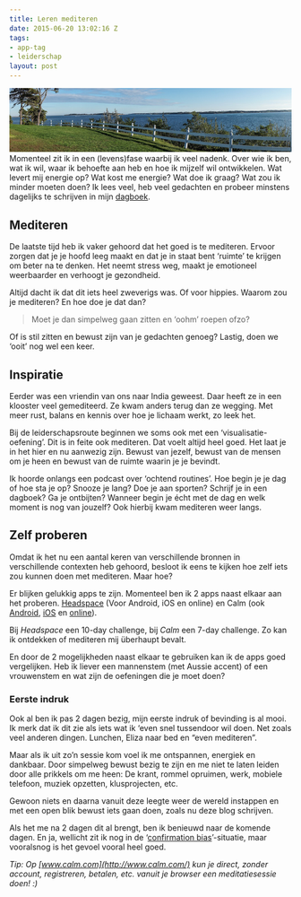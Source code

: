 ```yaml
---
title: Leren mediteren
date: 2015-06-20 13:02:16 Z
tags:
- app-tag
- leiderschap
layout: post
---
```


![Helder zicht](/content/images/2015/06/DSC02110.jpg)
Momenteel zit ik in een (levens)fase waarbij ik veel nadenk. Over wie ik ben, wat ik wil, waar ik behoefte aan heb en hoe ik mijzelf wil ontwikkelen. Wat levert mij energie op? Wat kost me energie? Wat doe ik graag? Wat zou ik minder moeten doen? Ik lees veel, heb veel gedachten en probeer minstens dagelijks te schrijven in mijn [dagboek](/wie-schrijft-die-blijft/).

## Mediteren
De laatste tijd heb ik vaker gehoord dat het goed is te mediteren. Ervoor zorgen dat je je hoofd leeg maakt en dat je in staat bent ‘ruimte’ te krijgen om beter na te denken. Het neemt stress weg, maakt je emotioneel weerbaarder en verhoogt je gezondheid.

Altijd dacht ik dat dit iets heel zweverigs was. Of voor hippies. Waarom zou je mediteren? En hoe doe je dat dan?

> Moet je dan simpelweg gaan zitten en ‘oohm’ roepen ofzo?

Of is stil zitten en bewust zijn van je gedachten genoeg? Lastig, doen we ‘ooit’ nog wel een keer.

## Inspiratie
Eerder was een vriendin van ons naar India geweest. Daar heeft ze in een klooster veel gemediteerd. Ze kwam anders terug dan ze wegging. Met meer rust, balans en kennis over hoe je lichaam werkt, zo leek het.

Bij de leiderschapsroute beginnen we soms ook met een ‘visualisatie-oefening’. Dit is in feite ook mediteren. Dat voelt altijd heel goed. Het laat je in het hier en nu aanwezig zijn. Bewust van jezelf, bewust van de mensen om je heen en bewust van de ruimte waarin je je bevindt.

Ik hoorde onlangs een podcast over ‘ochtend routines’. Hoe begin je je dag of hoe sta je op? Snooze je lang? Doe je aan sporten? Schrijf je in een dagboek? Ga je ontbijten? Wanneer begin je écht met de dag en welk moment is nog van jouzelf? Ook hierbij kwam mediteren weer langs.

## Zelf proberen
Omdat ik het nu een aantal keren van verschillende bronnen in verschillende contexten heb gehoord, besloot ik eens te kijken hoe zelf iets zou kunnen doen met mediteren. Maar hoe?

Er blijken gelukkig apps te zijn. Momenteel ben ik 2 apps naast elkaar aan het proberen. [Headspace](https://www.headspace.com/) (Voor Android, iOS en online) en Calm (ook [Android](https://play.google.com/store/apps/details?id=com.calm.android), [iOS](https://itunes.apple.com/us/app/calm.com/id571800810?ls=1&mt=8) en [online](http://www.calm.com/)).

Bij *Headspace* een 10-day challenge, bij *Calm* een 7-day challenge. Zo kan ik ontdekken of mediteren mij überhaupt bevalt.

En door de 2 mogelijkheden naast elkaar te gebruiken kan ik de apps goed vergelijken. Heb ik liever een mannenstem (met Aussie accent) of een vrouwenstem en wat zijn de oefeningen die je moet doen?

### Eerste indruk
Ook al ben ik pas 2 dagen bezig, mijn eerste indruk of bevinding is al mooi. Ik merk dat ik dit zie als iets wat ik ‘even snel tussendoor wil doen. Net zoals veel anderen dingen. Lunchen, Eliza naar bed en “even mediteren”.

Maar als ik uit zo’n sessie kom voel ik me ontspannen, energiek en dankbaar. Door simpelweg bewust bezig te zijn en me niet te laten leiden door alle prikkels om me heen: De krant, rommel opruimen, werk, mobiele telefoon, muziek opzetten, klusprojecten, etc. 

Gewoon niets en daarna vanuit deze leegte weer de wereld instappen en met een open blik bewust iets gaan doen, zoals nu deze blog schrijven.

Als het me na 2 dagen dit al brengt, ben ik benieuwd naar de komende dagen. En ja, wellicht zit ik nog in de ‘[confirmation bias](https://en.wikipedia.org/?title=Confirmation_bias)’-situatie, maar vooralsnog is het gevoel vooral heel goed.

*Tip: Op [www.calm.com](http://www.calm.com/) kun je direct, zonder account, registreren, betalen, etc. vanuit je browser een meditatiesessie doen! :)*